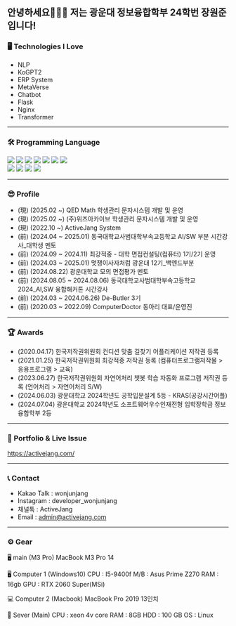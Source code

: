 
안녕하세요🙇🏻‍♂️ 저는 광운대 정보융합학부 24학번 장원준 입니다! 
---
### 🖥 Technologies I Love
* NLP 
* KoGPT2
* ERP System
* MetaVerse
* Chatbot
* Flask
* Nginx
* Transformer

---
### 🛠 Programming Language 
  <div class="center">
    <img src="https://img.shields.io/badge/flask-000000?style=for-the-badge&logo=flask&logoColor=white">
    <img src="https://img.shields.io/badge/spring-99063?style=for-the-badge&logo=spring&logoColor=white">
    <img src="https://img.shields.io/badge/django-092E20?style=for-the-badge&logo=django&logoColor=white">
    <img src="https://img.shields.io/badge/nginx-00FF80?style=for-the-badge&logo=nginx&logoColor=black">
    <img src="https://img.shields.io/badge/linux-FCC624?style=for-the-badge&logo=linux&logoColor=black"> 
    <img src="https://img.shields.io/badge/mysql-4479A1?style=for-the-badge&logo=mysql&logoColor=white"> 
    <img src="https://img.shields.io/badge/html5-E34F26?style=for-the-badge&logo=html5&logoColor=white"> <br>
    <img src="https://img.shields.io/badge/css-1572B6?style=for-the-badge&logo=css3&logoColor=white"> 
    <img src="https://img.shields.io/badge/javascript-F7DF1E?style=for-the-badge&logo=javascript&logoColor=black"> 
    <img src="https://img.shields.io/badge/git-F05032?style=for-the-badge&logo=git&logoColor=white">
    <img src="https://img.shields.io/badge/fontawesome-339AF0?style=for-the-badge&logo=fontawesome&logoColor=white">
  </div>
  
---
### 😎 Profile
* (現) (2025.02 ~) QED Math 학생관리 문자시스템 개발 및 운영
* (現) (2025.02 ~) (주)위즈아카이브 학생관리 문자시스템 개발 및 운영
* (現) (2022.10 ~) ActiveJang System
* (前) (2024.04 ~ 2025.01) 동국대학교사범대학부속고등학교 AI/SW 부분 시간강사_대학생 멘토
* (前) (2024.09 ~ 2024.11) 최강적중 - 대학 면접컨설팅(컴퓨터) 1기/2기 운영
* (前) (2024.03 ~ 2025.01) 멋쟁이사자처럼 광운대 12기_백엔드부분
* (前) (2024.08.22) 광운대학교 모의 면접평가 멘토
* (前) (2024.08.05 ~ 2024.08.06) 동국대학교사범대학부속고등학교 2024_AI,SW 융합해커톤 시간강사
* (前) (2024.03 ~ 2024.06.26) De-Butler 3기
* (前) (2020.03 ~ 2022.09) ComputerDoctor 동아리 대표/운영진

---
### 🏆 Awards
* (2020.04.17) 한국저작권위원회 컨디션 맞춤 길찾기 어플리케이션 저작권 등록
* (2021.01.25) 한국저작권위원회 최강적중 저작권 등록 (컴퓨터프로그램저작물 > 응용프로그램 > 교육)
* (2023.06.27) 한국저작권위원회 자연어처리 챗봇 학습 자동화 프로그램 저작권 등록 (언어처리 > 자연어처리 S/W)
* (2024.06.03) 광운대학교 2024학년도 공학입문설계 5등 - KRAS(공강시간어플)
* (2024.07.04) 광운대학교 2024학년도 소프트웨어우수인재전형 입학장학금 정보융합학부 2등

---

### 💾 Portfolio & Live Issue 
https://activejang.com/

---
### 📞 Contact 
* Kakao Talk : wonjunjang
* Instagram : developer_wonjunjang
* 채널톡 : ActiveJang
* Email : admin@activejang.com


___
### ⚙️ Gear
🖥 main (M3 Pro)
MacBook M3 Pro 14

🖥  Computer 1 (Windows10)
CPU : I5-9400f
M/B : Asus Prime Z270 
RAM : 16gb
GPU :  RTX 2060 Super(MSi)

💻 Computer 2 (Macbook)
MacBook Pro 2019 13인치

🐧 Sever (Main)
CPU : xeon 4v core
RAM : 8GB
HDD : 100 GB
OS : Linux

